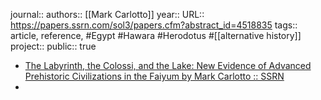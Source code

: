 journal::
authors:: [[Mark Carlotto]] 
year::
URL:: https://papers.ssrn.com/sol3/papers.cfm?abstract_id=4518835
tags:: article, reference, #Egypt #Hawara #Herodotus #[[alternative history]] 
project::
public:: true

- [The Labyrinth, the Colossi, and the Lake: New Evidence of Advanced Prehistoric Civilizations in the Faiyum by Mark Carlotto :: SSRN](https://papers.ssrn.com/sol3/papers.cfm?abstract_id=4518835)
-